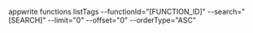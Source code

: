 appwrite functions listTags --functionId="[FUNCTION_ID]" --search="[SEARCH]" --limit="0" --offset="0" --orderType="ASC" 